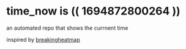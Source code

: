 # time_now is (( 1694872800264 ))

an automated repo that shows the currnent time

inspired by [breakingheatmap](https://github.com/breakingheatmap/breakingheatmap)